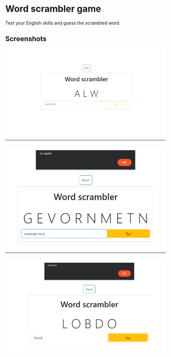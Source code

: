 # Word scrambler game
Test your English skills and guess the scrambled word. 
## Screenshots
<img src="https://github.com/Noaman-Akram/JavaScript/blob/master/Word%20Scramble/img/S1.png?raw=true" width = "600px">

---
<br>
<img src="https://github.com/Noaman-Akram/JavaScript/blob/master/Word%20Scramble/img/Screenshot%202022-09-13%20185048.png?raw=true" width = "600px">

---
<br>
<img src="https://github.com/Noaman-Akram/JavaScript/blob/master/Word%20Scramble/img/s3.png?raw=true" width = "600px">
